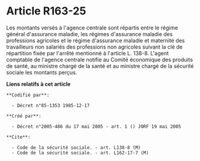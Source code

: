# Article R163-25

Les montants versés à l'agence centrale sont répartis entre le régime général d'assurance maladie, les régimes d'assurance
maladie des professions agricoles et le régime d'assurance maladie et maternité des travailleurs non salariés des professions
non agricoles suivant la clé de répartition fixée par l'arrêté mentionné à l'article L. 138-8. L'agent comptable de l'agence
centrale notifie au Comité économique des produits de santé, au ministre chargé de la santé et au ministre chargé de la
sécurité sociale les montants perçus.

**Liens relatifs à cet article**

	**Codifié par**:

	  - Décret n°85-1353 1985-12-17

	**Créé par**:

	  - Décret n°2005-486 du 17 mai 2005 - art. 1 () JORF 19 mai 2005

	**Cite**:

	  - Code de la sécurité sociale. - art. L138-8 (M)
	  - Code de la sécurité sociale. - art. L162-17-7 (M)
